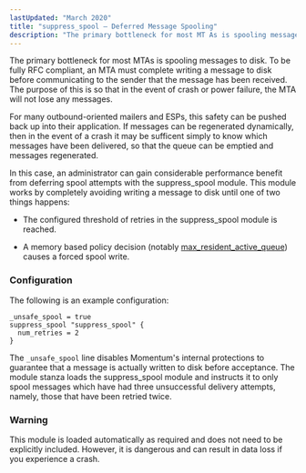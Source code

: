```yaml
---
lastUpdated: "March 2020"
title: "suppress_spool – Deferred Message Spooling"
description: "The primary bottleneck for most MT As is spooling messages to disk To be fully RFC compliant an MTA must complete writing a message to disk before communicating to the sender that the message has been received The purpose of this is so that in the event of crash or..."
---
```


<a name="idp23101360"></a> 

The primary bottleneck for most MTAs is spooling messages to disk. To be fully RFC compliant, an MTA must complete writing a message to disk before communicating to the sender that the message has been received. The purpose of this is so that in the event of crash or power failure, the MTA will not lose any messages.

For many outbound-oriented mailers and ESPs, this safety can be pushed back up into their application. If messages can be regenerated dynamically, then in the event of a crash it may be sufficent simply to know which messages have been delivered, so that the queue can be emptied and messages regenerated.

In this case, an administrator can gain considerable performance benefit from deferring spool attempts with the suppress_spool module. This module works by completely avoiding writing a message to disk until one of two things happens:

*   The configured threshold of retries in the suppress_spool module is reached.

*   A memory based policy decision (notably [max_resident_active_queue](/momentum/4/config/ref-max-resident-active-queue)) causes a forced spool write.

### <a name="idp23108352"></a> Configuration

The following is an example configuration:

<a name="example.suppress_spool3"></a> 


```
_unsafe_spool = true
suppress_spool "suppress_spool" {
  num_retries = 2
}
```

The `_unsafe_spool` line disables Momentum's internal protections to guarantee that a message is actually written to disk before acceptance. The module stanza loads the suppress_spool module and instructs it to only spool messages which have had three unsuccessful delivery attempts, namely, those that have been retried twice.

### Warning

This module is loaded automatically as required and does not need to be explicitly included. However, it is dangerous and can result in data loss if you experience a crash.